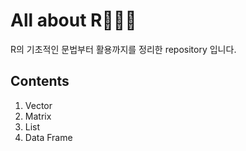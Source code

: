 # All about R👩🏻‍💻
R의 기초적인 문법부터 활용까지를 정리한 repository 입니다. 



## Contents 
1. Vector 
2. Matrix 
3. List
4. Data Frame 

